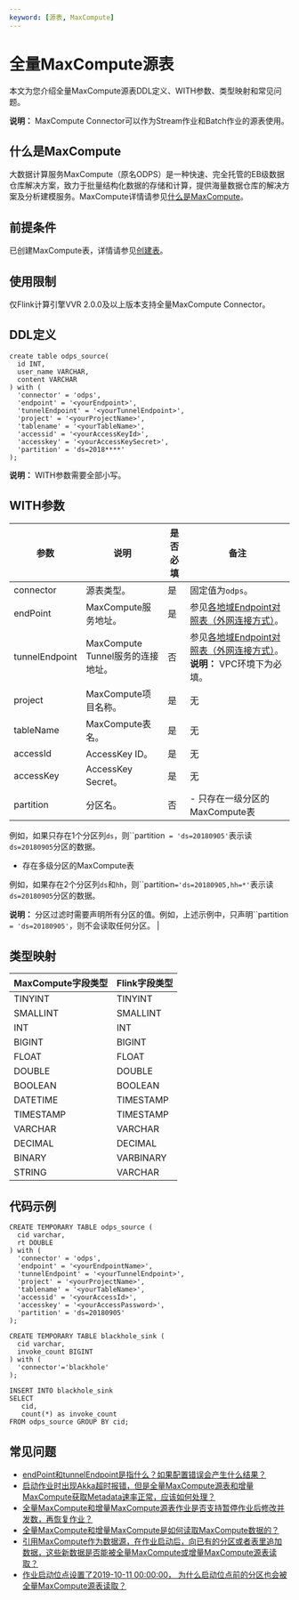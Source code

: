 ```yaml
---
keyword: [源表, MaxCompute]
---
```


# 全量MaxCompute源表

本文为您介绍全量MaxCompute源表DDL定义、WITH参数、类型映射和常见问题。

**说明：** MaxCompute Connector可以作为Stream作业和Batch作业的源表使用。

## 什么是MaxCompute

大数据计算服务MaxCompute（原名ODPS）是一种快速、完全托管的EB级数据仓库解决方案，致力于批量结构化数据的存储和计算，提供海量数据仓库的解决方案及分析建模服务。MaxCompute详情请参见[什么是MaxCompute](/cn.zh-CN/产品简介/什么是MaxCompute.md)。

## 前提条件

已创建MaxCompute表，详情请参见[创建表](/cn.zh-CN/快速入门/通过MaxCompute客户端使用MaxCompute/创建表.md)。

## 使用限制

仅Flink计算引擎VVR 2.0.0及以上版本支持全量MaxCompute Connector。

## DDL定义

```
create table odps_source(
  id INT,
  user_name VARCHAR,
  content VARCHAR
) with (
  'connector' = 'odps', 
  'endpoint' = '<yourEndpoint>',
  'tunnelEndpoint' = '<yourTunnelEndpoint>',
  'project' = '<yourProjectName>',
  'tablename' = '<yourTableName>',
  'accessid' = '<yourAccessKeyId>',
  'accesskey' = '<yourAccessKeySecret>',
  'partition' = 'ds=2018****'
);
```

**说明：** WITH参数需要全部小写。

## WITH参数

|参数|说明|是否必填|备注|
|--|--|----|--|
|connector|源表类型。|是|固定值为`odps`。|
|endPoint|MaxCompute服务地址。|是|参见[各地域Endpoint对照表（外网连接方式）](/cn.zh-CN/准备工作/Endpoint.md)。|
|tunnelEndpoint|MaxCompute Tunnel服务的连接地址。|否|参见[各地域Endpoint对照表（外网连接方式）](/cn.zh-CN/准备工作/Endpoint.md)。**说明：** VPC环境下为必填。 |
|project|MaxCompute项目名称。|是|无|
|tableName|MaxCompute表名。|是|无|
|accessId|AccessKey ID。|是|无|
|accessKey|AccessKey Secret。|是|无|
|partition|分区名。|否|-   只存在一级分区的MaxCompute表

例如，如果只存在1个分区列`ds`，则``partition` = 'ds=20180905'`表示读`ds=20180905`分区的数据。

-   存在多级分区的MaxCompute表

例如，如果存在2个分区列`ds`和`hh`，则``partition`='ds=20180905,hh=*'`表示读`ds=20180905`分区的数据。

**说明：** 分区过滤时需要声明所有分区的值。例如，上述示例中，只声明``partition` = 'ds=20180905'`，则不会读取任何分区。 |

## 类型映射

|MaxCompute字段类型|Flink字段类型|
|--------------|---------|
|TINYINT|TINYINT|
|SMALLINT|SMALLINT|
|INT|INT|
|BIGINT|BIGINT|
|FLOAT|FLOAT|
|DOUBLE|DOUBLE|
|BOOLEAN|BOOLEAN|
|DATETIME|TIMESTAMP|
|TIMESTAMP|TIMESTAMP|
|VARCHAR|VARCHAR|
|DECIMAL|DECIMAL|
|BINARY|VARBINARY|
|STRING|VARCHAR|

## 代码示例

```
CREATE TEMPORARY TABLE odps_source (
  cid varchar,
  rt DOUBLE
) with (
  'connector' = 'odps', 
  'endpoint' = '<yourEndpointName>', 
  'tunnelEndpoint' = '<yourTunnelEndpoint>',
  'project' = '<yourProjectName>',
  'tablename' = '<yourTableName>',
  'accessid' = '<yourAccessId>',
  'accesskey' = '<yourAccessPassword>',
  'partition' = 'ds=20180905'
);

CREATE TEMPORARY TABLE blackhole_sink (
  cid varchar,
  invoke_count BIGINT
) with (
  'connector'='blackhole'
);

INSERT INTO blackhole_sink 
SELECT 
   cid,
   count(*) as invoke_count
FROM odps_source GROUP BY cid;
```

## 常见问题

-   [endPoint和tunnelEndpoint是指什么？如果配置错误会产生什么结果？](/cn.zh-CN/Flink全托管/常见问题.md)
-   [启动作业时出现Akka超时报错，但是全量MaxCompute源表和增量MaxCompute获取Metadata速率正常，应该如何处理？](/cn.zh-CN/Flink全托管/常见问题.md)
-   [全量MaxCompute和增量MaxCompute源表作业是否支持暂停作业后修改并发数，再恢复作业？](/cn.zh-CN/Flink全托管/常见问题.md)
-   [全量MaxCompute和增量MaxCompute是如何读取MaxCompute数据的？](/cn.zh-CN/Flink全托管/常见问题.md)
-   [引用MaxCompute作为数据源，在作业启动后，向已有的分区或者表里追加数据，这些新数据是否能被全量MaxCompute或增量MaxCompute源表读取？](/cn.zh-CN/Flink全托管/常见问题.md)
-   [作业启动位点设置了2019-10-11 00:00:00， 为什么启动位点前的分区也会被全量MaxCompute源表读取？](/cn.zh-CN/Flink全托管/常见问题.md)

